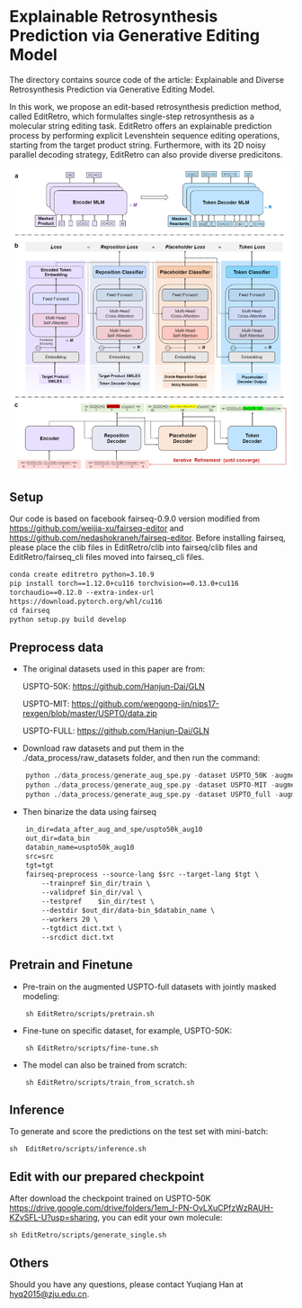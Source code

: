 # Explainable Retrosynthesis Prediction via Generative Editing Model 

The directory contains source code of the article: Explainable and Diverse Retrosynthesis Prediction via Generative Editing Model.

In this work, we propose an edit-based retrosynthesis prediction method, called EditRetro, which formulaltes single-step retrosynthesis as a molecular string editing task. EditRetro offers an explainable prediction process by performing explicit Levenshtein sequence editing operations, starting from the target product string. Furthermore, with its 2D noisy parallel decoding strategy, EditRetro can also provide diverse predicitons.

<div align=center>
<img src=imgs/model.png width="600px">
</div>

## Setup
Our code is based on facebook fairseq-0.9.0 version modified from https://github.com/weijia-xu/fairseq-editor and https://github.com/nedashokraneh/fairseq-editor.
Before installing fairseq, please place the clib files in EditRetro/clib into fairseq/clib files and EditRetro/fairseq_cli files moved into fairseq_cli files.

```
conda create editretro python=3.10.9
pip install torch==1.12.0+cu116 torchvision==0.13.0+cu116 torchaudio==0.12.0 --extra-index-url https://download.pytorch.org/whl/cu116
cd fairseq
python setup.py build develop
```

## Preprocess data
- The original datasets used in this paper are from:

   USPTO-50K: https://github.com/Hanjun-Dai/GLN

   USPTO-MIT: https://github.com/wengong-jin/nips17-rexgen/blob/master/USPTO/data.zip

   USPTO-FULL: https://github.com/Hanjun-Dai/GLN

- Download raw datasets and put them in the ./data_process/raw_datasets folder, and then run the command:
```python
    python ./data_process/generate_aug_spe.py -dataset USPTO_50K -augmentation 20 -processes 8
    python ./data_process/generate_aug_spe.py -dataset USPTO-MIT -augmentation 5 -processes 8
    python ./data_process/generate_aug_spe.py -dataset USPTO_full -augmentation 5 -processes 8
```
- Then binarize the data using fairseq
```shell
    in_dir=data_after_aug_and_spe/uspto50k_aug10
    out_dir=data_bin
    databin_name=uspto50k_aug10
    src=src
    tgt=tgt
    fairseq-preprocess --source-lang $src --target-lang $tgt \
        --trainpref $in_dir/train \
        --validpref $in_dir/val \
        --testpref    $in_dir/test \
        --destdir $out_dir/data-bin_$databin_name \
        --workers 20 \
        --tgtdict dict.txt \
        --srcdict dict.txt
```

## Pretrain and Finetune
- Pre-train on the augmented USPTO-full datasets with jointly masked modeling:
```shell
    sh EditRetro/scripts/pretrain.sh
```
- Fine-tune on specific dataset, for example, USPTO-50K:
```shell
    sh EditRetro/scripts/fine-tune.sh
```
- The model can also be trained from scratch:
```shell
    sh EditRetro/scripts/train_from_scratch.sh
```


## Inference
To generate and score the predictions on the test set with mini-batch:
```shell
sh  EditRetro/scripts/inference.sh
```


## Edit with our prepared checkpoint
After download the checkpoint trained on USPTO-50K https://drive.google.com/drive/folders/1em_I-PN-OvLXuCPfzWzRAUH-KZvSFL-U?usp=sharing, you can edit your own molecule:
```shell
sh EditRetro/scripts/generate_single.sh
```


<!-- 
## Citation
```
@article{han2023editretro,
	title={Explainable and Diverse Retrosynthesis Prediction via Generative Editing Model},
	author={Han, Yuqiang et al.},
	journal={},
	year={2023}
}
``` -->

## Others
Should you have any questions, please contact Yuqiang Han at hyq2015@zju.edu.cn.
